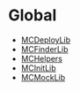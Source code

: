 # Global

<!-- START_INDEX -->
- [MCDeployLib](./MCDeployLib.sol/library.MCDeployLib.md)
- [MCFinderLib](./MCFinderLib.sol/library.MCFinderLib.md)
- [MCHelpers](./MCHelpers.sol/library.MCHelpers.md)
- [MCInitLib](./MCInitLib.sol/library.MCInitLib.md)
- [MCMockLib](./MCMockLib.sol/library.MCMockLib.md)
<!-- END_INDEX -->

